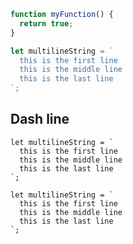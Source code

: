 <html lang="en">
  <head>
    <meta charset="utf-8">
    <meta name="viewport" content="width=device-width, initial-scale=1.0">
    <title></title>
    <link rel="stylesheet" href="../test.css">
    <link rel="stylesheet" href="../prism-theme.css">
  </head>
  <body>

```js
function myFunction() {
  return true;
}
```

```js
let multilineString = `
  this is the first line
  this is the middle line
  this is the last line
`;
```

## Dash line

```js/-
let multilineString = `
  this is the first line
  this is the middle line
  this is the last line
`;
```

```js/1,3
let multilineString = `
  this is the first line
  this is the middle line
  this is the last line
`;
```

  </body>
</html>
